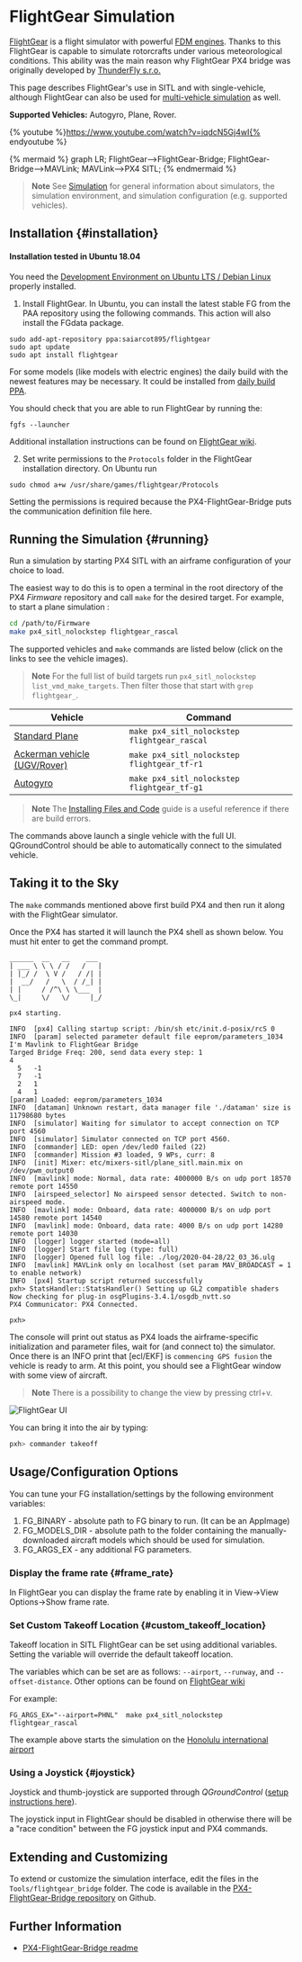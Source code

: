# FlightGear Simulation

[FlightGear](https://www.flightgear.org/) is a flight simulator with powerful [FDM engines](http://wiki.flightgear.org/Flight_Dynamics_Model). Thanks to this FlightGear is capable to simulate rotorcrafts under various meteorological conditions. This ability was the main reason why FlightGear PX4 bridge was originally developed by [ThunderFly s.r.o.](https://www.thunderfly.cz/)  

This page describes FlightGear's use in SITL and with single-vehicle, although FlightGear can also be used for [multi-vehicle simulation](../simulation/multi_vehicle_flightgear.md) as well.

**Supported Vehicles:** Autogyro, Plane, Rover.

{% youtube %}https://www.youtube.com/watch?v=iqdcN5Gj4wI{% endyoutube %}


{% mermaid %}
graph LR;
  FlightGear-->FlightGear-Bridge;
  FlightGear-Bridge-->MAVLink;
  MAVLink-->PX4 SITL;
{% endmermaid %}

> **Note** See [Simulation](/simulation/README.md) for general information about simulators, the simulation environment, and simulation configuration (e.g. supported vehicles).


## Installation {#installation}

#### Installation tested in Ubuntu 18.04 

You need the [Development Environment on Ubuntu LTS / Debian Linux](../setup/dev_env_linux_ubuntu.md) properly installed. 

 1. Install FlightGear. In Ubuntu, you can install the latest stable FG from the PAA repository using the following commands. This action will also install the FGdata package.
 
 ```
 sudo add-apt-repository ppa:saiarcot895/flightgear
 sudo apt update
 sudo apt install flightgear
 ```

For some models (like models with electric engines) the daily build with the newest features may be necessary. It could be installed from [daily build PPA](https://launchpad.net/~saiarcot895/+archive/ubuntu/flightgear-edge).

You should check that you are able to run FlightGear by running the: 

```
fgfs --launcher
```

Additional installation instructions can be found on [FlightGear wiki](http://wiki.flightgear.org/Howto:Install_Flightgear_from_a_PPA).


 2. Set write permissions to the `Protocols` folder in the FlightGear installation directory. On Ubuntu run 
 
 ```
 sudo chmod a+w /usr/share/games/flightgear/Protocols
 ```
 
 Setting the permissions is required because the PX4-FlightGear-Bridge puts the communication definition file here.  


## Running the Simulation {#running}

Run a simulation by starting PX4 SITL with an airframe configuration of your choice to load.

The easiest way to do this is to open a terminal in the root directory of the PX4 *Firmware* repository and call `make` for the desired target.
For example, to start a plane simulation :
```sh
cd /path/to/Firmware
make px4_sitl_nolockstep flightgear_rascal
```

The supported vehicles and `make` commands are listed below (click on the links to see the vehicle images).

> **Note** For the full list of build targets run `px4_sitl_nolockstep list_vmd_make_targets`. Then filter those that start with `grep flightgear_`.

Vehicle | Command
--- | ---
[Standard Plane](../simulation/flightgear_vehicles.md#standard_plane) | `make px4_sitl_nolockstep flightgear_rascal`
[Ackerman vehicle (UGV/Rover)](../simulation/flightgear_vehicles.md#ugv) | `make px4_sitl_nolockstep flightgear_tf-r1`
[Autogyro](../simulation/flightgear_vehicles.md#autogyro) | `make px4_sitl_nolockstep flightgear_tf-g1`


> **Note** The [Installing Files and Code](../setup/dev_env.md) guide is a useful reference if there are build errors.

The commands above launch a single vehicle with the full UI. QGroundControl should be able to automatically connect to the simulated vehicle. 

## Taking it to the Sky

The `make` commands mentioned above first build PX4 and then run it along with the FlightGear simulator.

Once the PX4 has started it will launch the PX4 shell as shown below. You must hit enter to get the command prompt.

```
______  __   __    ___
| ___ \ \ \ / /   /   |
| |_/ /  \ V /   / /| |
|  __/   /   \  / /_| |
| |     / /^\ \ \___  |
\_|     \/   \/     |_/

px4 starting.

INFO  [px4] Calling startup script: /bin/sh etc/init.d-posix/rcS 0
INFO  [param] selected parameter default file eeprom/parameters_1034
I'm Mavlink to FlightGear Bridge
Targed Bridge Freq: 200, send data every step: 1
4
  5   -1
  7   -1
  2   1
  4   1
[param] Loaded: eeprom/parameters_1034
INFO  [dataman] Unknown restart, data manager file './dataman' size is 11798680 bytes
INFO  [simulator] Waiting for simulator to accept connection on TCP port 4560
INFO  [simulator] Simulator connected on TCP port 4560.
INFO  [commander] LED: open /dev/led0 failed (22)
INFO  [commander] Mission #3 loaded, 9 WPs, curr: 8
INFO  [init] Mixer: etc/mixers-sitl/plane_sitl.main.mix on /dev/pwm_output0
INFO  [mavlink] mode: Normal, data rate: 4000000 B/s on udp port 18570 remote port 14550
INFO  [airspeed_selector] No airspeed sensor detected. Switch to non-airspeed mode.
INFO  [mavlink] mode: Onboard, data rate: 4000000 B/s on udp port 14580 remote port 14540
INFO  [mavlink] mode: Onboard, data rate: 4000 B/s on udp port 14280 remote port 14030
INFO  [logger] logger started (mode=all)
INFO  [logger] Start file log (type: full)
INFO  [logger] Opened full log file: ./log/2020-04-28/22_03_36.ulg
INFO  [mavlink] MAVLink only on localhost (set param MAV_BROADCAST = 1 to enable network)
INFO  [px4] Startup script returned successfully
pxh> StatsHandler::StatsHandler() Setting up GL2 compatible shaders
Now checking for plug-in osgPlugins-3.4.1/osgdb_nvtt.so
PX4 Communicator: PX4 Connected.

pxh>

```
The console will print out status as PX4 loads the airframe-specific initialization and parameter files, wait for (and connect to) the simulator.
Once there is an INFO print that [ecl/EKF] is `commencing GPS fusion` the vehicle is ready to arm.
At this point, you should see a FlightGear window with some view of aircraft.


> **Note** There is a possibility to change the view by pressing ctrl+v.

![FlightGear UI](../../assets/simulation/flightgear/flightgearUI.jpg)

You can bring it into the air by typing:

```sh
pxh> commander takeoff
```

## Usage/Configuration Options

You can tune your FG installation/settings by the following environment variables:

1) FG\_BINARY - absolute path to FG binary to run. (It can be an AppImage)
2) FG\_MODELS\_DIR - absolute path to the folder containing the manually-downloaded aircraft models which should be used for simulation.
3) FG\_ARGS\_EX - any additional FG parameters.

### Display the frame rate {#frame_rate}

 In FlightGear you can display the frame rate by enabling it in View->View Options->Show frame rate.

### Set Custom Takeoff Location {#custom_takeoff_location}

Takeoff location in SITL FlightGear can be set using additional variables.
Setting the variable will override the default takeoff location.

The variables which can be set are as follows: `--airport`, `--runway`, and `--offset-distance`. Other options can be found on [FlightGear wiki](http://wiki.flightgear.org/Command_line_options#Initial_Position_and_Orientation)

For example:
```
FG_ARGS_EX="--airport=PHNL"  make px4_sitl_nolockstep flightgear_rascal
```

The example above starts the simulation on the [Honolulu international airport](http://wiki.flightgear.org/Suggested_airports)

### Using a Joystick {#joystick}

Joystick and thumb-joystick are supported through *QGroundControl* ([setup instructions here](../simulation/README.md#joystickgamepad-integration)).

The joystick input in FlightGear should be disabled in otherwise there will be a "race condition" between the FG joystick input and PX4 commands.

## Extending and Customizing

To extend or customize the simulation interface, edit the files in the `Tools/flightgear_bridge` folder.
The code is available in the [PX4-FlightGear-Bridge repository](https://github.com/ThunderFly-aerospace/PX4-FlightGear-Bridge) on Github.

## Further Information

* [PX4-FlightGear-Bridge readme](https://github.com/ThunderFly-aerospace/PX4-FlightGear-Bridge)
